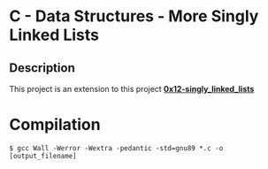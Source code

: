 # C - Data Structures - More Singly Linked Lists
## Description
This project is an extension to this project **[0x12-singly\_linked\_lists](https://github.com/Ahmad-0000/alx-low\_level\_programming/tree/master/0x12-singly\_linked\_lists)**
# Compilation
```
$ gcc Wall -Werror -Wextra -pedantic -std=gnu89 *.c -o [output_filename]
```
